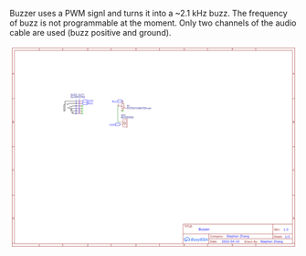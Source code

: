 Buzzer uses a PWM signl and turns it into a ~2.1 kHz buzz. The frequency of buzz is not programmable at the moment. Only two channels of the audio cable are used (buzz positive and ground).

![Schematic](./Schematic_Buzzer_2022-04-13.png)
